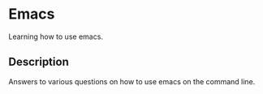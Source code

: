 # Emacs

Learning how to use emacs.

## Description

Answers to various questions on how to use emacs on the command line.